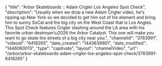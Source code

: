 {
    "title": "Arbor Skateboards :: Adam Crigler Los Angeles Spot Check",
    "description": "Usually when we drop a new Adam Crigler video, he's ripping up New York so we decided to get him out of his element and bring him to sunny SoCal and the big city on the West Coast that is Los Angles. This Spot Check features Crigler slashing around the LA area with his favorite urban destroyer\u2026 the Arbor Catalyst. This one will make you want to go skate the streets of a big city near you.",
    "channelid": "3763991",
    "videoid": "6418265",
    "date_created": "1443639901",
    "date_modified": "1446060013",
    "type": "captivate",
    "layout": "channelVideo",
    "url": "\/arbor\/arbor-skateboards-adam-crigler-los-angeles-spot-check\/3763991-6418265"
}